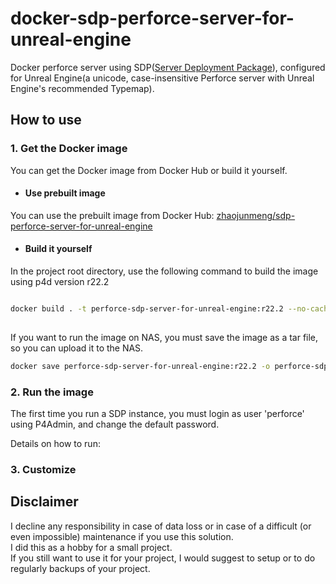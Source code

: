 # docker-sdp-perforce-server-for-unreal-engine

Docker perforce server using SDP([Server Deployment Package](https://swarm.workshop.perforce.com/projects/perforce-software-sdp)), configured for Unreal Engine(a unicode, case-insensitive Perforce server with Unreal Engine's recommended Typemap).

## How to use

### 1. Get the Docker image

You can get the Docker image from Docker Hub or build it yourself.

* #### Use prebuilt image

You can use the prebuilt image from Docker Hub: [zhaojunmeng/sdp-perforce-server-for-unreal-engine](https://registry.hub.docker.com/r/zhaojunmeng/sdp-perforce-server-for-unreal-engine/)

* #### Build it yourself

In the project root directory, use the following command to build the image using p4d version r22.2

```bash

docker build . -t perforce-sdp-server-for-unreal-engine:r22.2 --no-cache
    
```

If you want to run the image on NAS, you must save the image as a tar file, so you can upload it to the NAS.

```bash
docker save perforce-sdp-server-for-unreal-engine:r22.2 -o perforce-sdp-server-for-unreal-engine-r22.2.tar
```

### 2. Run the image

The first time you run a SDP instance, you must login as user 'perforce' using P4Admin, and change the default password.

Details on how to run:

### 3. Customize



## Disclaimer

I decline any responsibility in case of data loss or in case of a difficult (or even impossible) maintenance if you use this solution.  
I did this as a hobby for a small project.  
If you still want to use it for your project, I would suggest to setup or to do regularly backups of your project.

